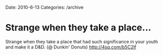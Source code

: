 Date: 2010-6-13
Categories: /archive

# Strange when they take a place...

Strange when they take a place that had such significance in your youth and make it a D&amp;D. (@ Dunkin' Donuts) <a href="http://4sq.com/b5C2lf" rel="nofollow">http://4sq.com/b5C2lf</a>
